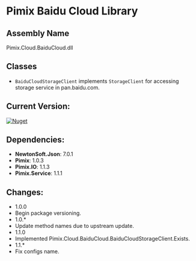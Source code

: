 Pimix Baidu Cloud Library
===

Assembly Name
---
Pimix.Cloud.BaiduCloud.dll

Classes
---
 - `BaiduCloudStorageClient` implements `StorageClient` for accessing storage service in pan.baidu.com.

Current Version:
---
[![Nuget](https://img.shields.io/nuget/v/Pimix.Cloud.BaiduCloud.svg)](http://nuget.org/packages/Pimix.Cloud.BaiduCloud)

Dependencies:
---
 - **NewtonSoft.Json**: 7.0.1
 - **Pimix**: 1.0.3
 - **Pimix.IO**: 1.1.3
 - **Pimix.Service**: 1.1.1

Changes:
---
 - 1.0.0
  - Begin package versioning.
 - 1.0.*
  - Update method names due to upstream update.
 - 1.1.0
  - Implemented Pimix.Cloud.BaiduCloud.BaiduCloudStorageClient.Exists.
 - 1.1.*
  - Fix configs name.